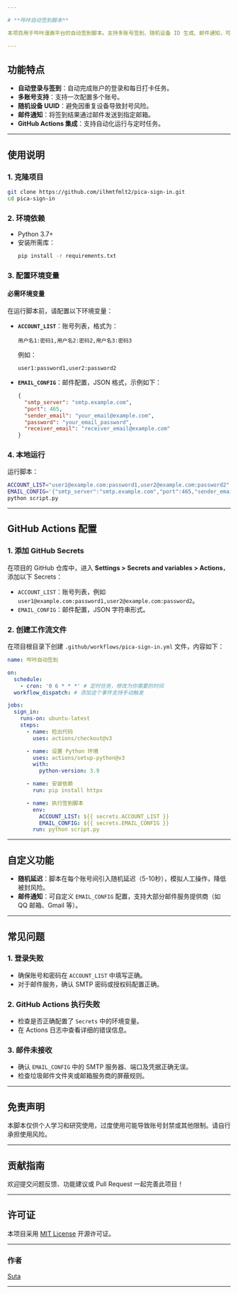 ```yaml
---

# **哔咔自动签到脚本**

本项目用于哔咔漫画平台的自动签到脚本。支持多账号签到、随机设备 ID 生成、邮件通知，可在 GitHub Actions 中运行。

---
```


## **功能特点**
- **自动登录与签到**：自动完成账户的登录和每日打卡任务。
- **多账号支持**：支持一次配置多个账号。
- **随机设备 UUID**：避免因重复设备导致封号风险。
- **邮件通知**：将签到结果通过邮件发送到指定邮箱。
- **GitHub Actions 集成**：支持自动化运行与定时任务。

---

## **使用说明**

### **1. 克隆项目**
```bash
git clone https://github.com/ilhmtfmlt2/pica-sign-in.git
cd pica-sign-in
```

### **2. 环境依赖**
- Python 3.7+
- 安装所需库：
  ```bash
  pip install -r requirements.txt
  ```

### **3. 配置环境变量**
#### **必需环境变量**
在运行脚本前，请配置以下环境变量：

- **`ACCOUNT_LIST`**：账号列表，格式为：
  ```
  用户名1:密码1,用户名2:密码2,用户名3:密码3
  ```
  例如：
  ```
  user1:password1,user2:password2
  ```

- **`EMAIL_CONFIG`**：邮件配置，JSON 格式，示例如下：
  ```json
  {
    "smtp_server": "smtp.example.com",
    "port": 465,
    "sender_email": "your_email@example.com",
    "password": "your_email_password",
    "receiver_email": "receiver_email@example.com"
  }
  ```

### **4. 本地运行**
运行脚本：
```bash
ACCOUNT_LIST="user1@example.com:password1,user2@example.com:password2" \
EMAIL_CONFIG='{"smtp_server":"smtp.example.com","port":465,"sender_email":"your_email@example.com","password":"your_email_password","receiver_email":"receiver_email@example.com"}' \
python script.py
```

---

## **GitHub Actions 配置**

### **1. 添加 GitHub Secrets**
在项目的 GitHub 仓库中，进入 **Settings > Secrets and variables > Actions**，添加以下 Secrets：
- `ACCOUNT_LIST`：账号列表，例如 `user1@example.com:password1,user2@example.com:password2`。
- `EMAIL_CONFIG`：邮件配置，JSON 字符串形式。

### **2. 创建工作流文件**
在项目根目录下创建 `.github/workflows/pica-sign-in.yml` 文件，内容如下：

```yaml
name: 哔咔自动签到

on:
  schedule:
    - cron: '0 6 * * *' # 定时任务，修改为你需要的时间
  workflow_dispatch: # 添加这个事件支持手动触发

jobs:
  sign_in:
    runs-on: ubuntu-latest
    steps:
      - name: 检出代码
        uses: actions/checkout@v3

      - name: 设置 Python 环境
        uses: actions/setup-python@v3
        with:
          python-version: 3.9

      - name: 安装依赖
        run: pip install httpx

      - name: 执行签到脚本
        env:
          ACCOUNT_LIST: ${{ secrets.ACCOUNT_LIST }}
          EMAIL_CONFIG: ${{ secrets.EMAIL_CONFIG }}
        run: python script.py
```

---

## **自定义功能**

- **随机延迟**：脚本在每个账号间引入随机延迟（5-10秒），模拟人工操作，降低被封风险。
- **邮件通知**：可自定义 `EMAIL_CONFIG` 配置，支持大部分邮件服务提供商（如 QQ 邮箱、Gmail 等）。

---

## **常见问题**
### **1. 登录失败**
- 确保账号和密码在 `ACCOUNT_LIST` 中填写正确。
- 对于邮件服务，确认 SMTP 密码或授权码配置正确。

### **2. GitHub Actions 执行失败**
- 检查是否正确配置了 `Secrets` 中的环境变量。
- 在 Actions 日志中查看详细的错误信息。

### **3. 邮件未接收**
- 确认 `EMAIL_CONFIG` 中的 SMTP 服务器、端口及凭据正确无误。
- 检查垃圾邮件文件夹或邮箱服务商的屏蔽规则。

---

## **免责声明**
本脚本仅供个人学习和研究使用，过度使用可能导致账号封禁或其他限制。请自行承担使用风险。

---

## **贡献指南**
欢迎提交问题反馈、功能建议或 Pull Request 一起完善此项目！

---

## **许可证**
本项目采用 [MIT License](LICENSE) 开源许可证。

---

### **作者**
[Suta](https://github.com/ilhmtfmlt2)

---
